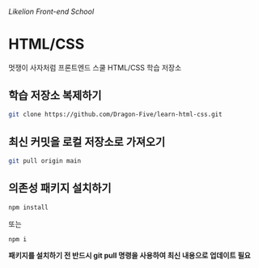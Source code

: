###### Likelion Front-end School

# HTML/CSS

멋쟁이 사자처럼 프론트엔드 스쿨 HTML/CSS 학습 저장소

## 학습 저장소 복제하기

```sh
git clone https://github.com/Dragon-Five/learn-html-css.git
```

## 최신 커밋을 로컬 저장소로 가져오기

```sh
git pull origin main
```

## 의존성 패키지 설치하기

```sh
npm install
```

또는

```sh
npm i

```

**패키지를 설치하기 전 반드시 git pull 명령을 사용하여 최신 내용으로
업데이트 필요**
